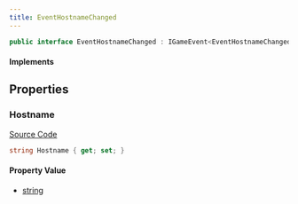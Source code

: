 ```yaml
---
title: EventHostnameChanged
---
```


```csharp
public interface EventHostnameChanged : IGameEvent<EventHostnameChanged>
```

#### Implements

## Properties

### Hostname

[Source Code](https://github.com/swiftly-solution/swiftlys2/blob/main/managed/src/SwiftlyS2.Generated/GameEvents/Interfaces/EventHostnameChanged.cs#L21)

```csharp
string Hostname { get; set; }
```

#### Property Value

- [string](https://learn.microsoft.com/dotnet/api/system.string)

